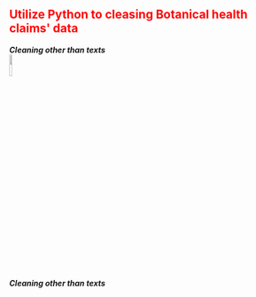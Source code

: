 <h2 style='color:red'> Utilize Python to cleasing Botanical health claims' data </h2> 

***Cleaning other than texts***
<img style = "vertical-align:middle; display:flex" src="https://user-images.githubusercontent.com/65596664/154809596-a7527236-4775-4832-bf69-7eba010c968a.png" width=10% height=10%>

***Cleaning other than texts***
 


